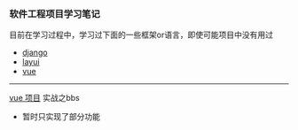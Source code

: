 ### 软件工程项目学习笔记
目前在学习过程中，学习过下面的一些框架or语言，即使可能项目中没有用过
- [django](django.md)
- [layui](layui.md)
- [vue](vue.md)


<hr/>

[vue 项目](https://github.com/Cyberist-Edgar/bbs) 实战之bbs
- 暂时只实现了部分功能

